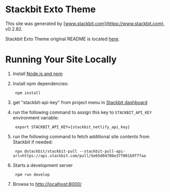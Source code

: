# Stackbit Exto Theme

This site was generated by [www.stackbit.com](https://www.stackbit.com), v0.2.82.

Stackbit Exto Theme original README is located [here](./README.theme.md).

# Running Your Site Locally

1. Install [Node.js and npm](https://nodejs.org/en/)

1. Install npm dependencies:

        npm install

1. get "stackbit-api-key" from project menu in [Stackbit dashboard](https://app.stackbit.com/dashboard)

1. run the following command to assign this key to `STACKBIT_API_KEY` environment variable:

        export STACKBIT_API_KEY={stackbit_netlify_api_key}

1. run the following command to fetch additional site contents from Stackbit if needed:

        npx @stackbit/stackbit-pull --stackbit-pull-api-url=https://api.stackbit.com/pull/5e65d04708e37f001b9f7faa

1. Starts a development server

        npm run develop

1. Browse to [http://localhost:8000/](http://localhost:8000/)
